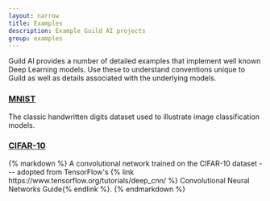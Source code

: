 ```yaml
---
layout: narrow
title: Examples
description: Example Guild AI projects
group: examples
---
```


<p class="par-lead">
  Guild AI provides a number of detailed examples that implement well
  known Deep Learning models. Use these to understand conventions
  unique to Guild as well as details associated with the underlying
  models.
</p>

<div class="doclist m-3">
  <div class="row">
    <div class="col-md-4">
      <h3><a href="https://github.com/guildai/guild-examples/tree/master/mnist" target="_blank">MNIST</a></h3>
    </div>
    <div class="col-md-8">
      The classic handwritten digits dataset used to illustrate image
      classification models.
    </div>
  </div>
  <div class="row">
    <div class="col-md-4">
      <h3><a href="https://github.com/guildai/guild-examples/tree/master/cifar10" target="_blank">CIFAR-10</a></h3>
    </div>
    <div class="col-md-8">
{% markdown %}
A convolutional network trained on the CIFAR-10 dataset ---
adopted from TensorFlow's {% link
https://www.tensorflow.org/tutorials/deep_cnn/ %} Convolutional
Neural Networks Guide{% endlink %}.
{% endmarkdown %}
    </div>
  </div>
</div>
